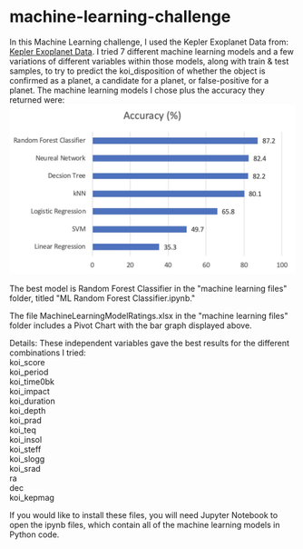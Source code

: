 # machine-learning-challenge

In this Machine Learning challenge, I used the Kepler Exoplanet Data from: [Kepler Exoplanet Data](https://www.kaggle.com/nasa/kepler-exoplanet-search-results/data). I tried 7 different machine learning models and a few variations of different variables within those models, along with train & test samples, to try to predict the koi_disposition of whether the object is confirmed as a planet, a candidate for a planet, or false-positive for a planet. The machine learning models I chose plus the accuracy they returned were: <img src="/machine learning files/ML_Challenge_Model_Accuracy.jpg" alt="Machine Learning Challenge Model Accuracy">

The best model is Random Forest Classifier in the "machine learning files" folder, titled "ML Random Forest Classifier.ipynb."

The file MachineLearningModelRatings.xlsx in the "machine learning files" folder includes a Pivot Chart with the bar graph displayed above.

Details: These independent variables gave the best results for the different combinations I tried: \
koi_score \
koi_period \
koi_time0bk \
koi_impact \
koi_duration \
koi_depth \
koi_prad \
koi_teq \
koi_insol \
koi_steff \
koi_slogg \
koi_srad \
ra \
dec \
koi_kepmag

If you would like to install these files, you will need Jupyter Notebook to open the
ipynb files, which contain all of the machine learning models in Python code.